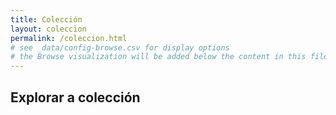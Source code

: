 ```yaml
---
title: Colección
layout: coleccion
permalink: /coleccion.html
# see _data/config-browse.csv for display options
# the Browse visualization will be added below the content in this file
---
```


## Explorar a colección

